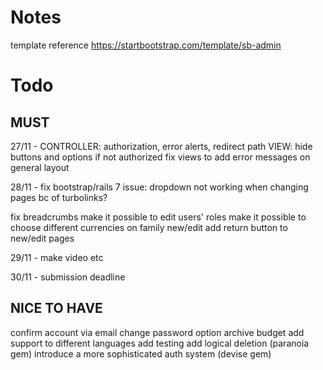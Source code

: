 # Notes
template reference
https://startbootstrap.com/template/sb-admin

# Todo
## MUST

27/11 - CONTROLLER: authorization, error alerts, redirect path
        VIEW: hide buttons and options if not authorized
        fix views to add error messages on general layout

28/11 - fix bootstrap/rails 7 issue: dropdown not working when changing pages bc of turbolinks?

fix breadcrumbs
make it possible to edit users' roles
make it possible to choose different currencies on family new/edit
add return button to new/edit pages

29/11 - make video etc

30/11 - submission deadline

## NICE TO HAVE

confirm account via email
change password option
archive budget
add support to different languages
add testing
add logical deletion (paranoia gem)
introduce a more sophisticated auth system (devise gem)